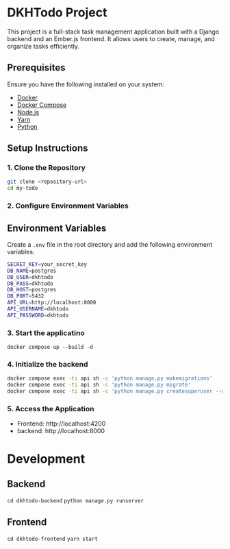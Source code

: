 # DKHTodo Project

This project is a full-stack task management application built with a Django backend and an Ember.js frontend. It allows users to create, manage, and organize tasks efficiently.

## Prerequisites

Ensure you have the following installed on your system:
- [Docker](https://www.docker.com/)
- [Docker Compose](https://docs.docker.com/compose/)
- [Node.js](https://nodejs.org/)
- [Yarn](https://yarnpkg.com/)
- [Python](htts://python.org)

## Setup Instructions

### 1. Clone the Repository
```bash
git clone <repository-url>
cd my-todo
```

### 2. Configure Environment Variables
## Environment Variables

Create a `.env` file in the root directory and add the following environment variables:
```bash
SECRET_KEY=your_secret_key
DB_NAME=postgres
DB_USER=dkhtodo
DB_PASS=dkhtodo
DB_HOST=postgres
DB_PORT=5432
API_URL=http://localhost:8000
API_USERNAME=dkhtodo
API_PASSWORD=dkhtodo
```
### 3. Start the applicatino
`docker compose up --build -d`

### 4. Initialize the backend
```bash
docker compose exec -ti api sh -c 'python manage.py makemigrations'
docker compose exec -ti api sh -c 'python manage.py migrate'
docker compose exec -ti api sh -c 'python manage.py createsuperuser --username=${API_USERNAME:-dkhtodo} --email=dkhtodo@passiveobserver.com'
```
### 5. Access the Application
* Frontend: http://localhost:4200
* backend: http://localhost:8000

# Development
## Backend
`cd dkhtodo-backend`
`python manage.py runserver`

## Frontend
`cd dkhtodo-frontend`
`yarn start`

